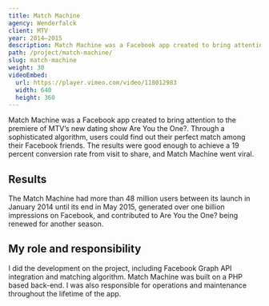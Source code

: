 ```yaml
---
title: Match Machine
agency: Wenderfalck
client: MTV
year: 2014–2015
description: Match Machine was a Facebook app created to bring attention to the premiere of MTV’s new dating show Are You the One?.
path: /project/match-machine/
slug: match-machine
weight: 30
videoEmbed:
  url: https://player.vimeo.com/video/118012983
  width: 640
  height: 360
---
```


Match Machine was a Facebook app created to bring attention to the premiere of MTV’s new dating show Are You the One?. Through a sophisticated algorithm, users could find out their perfect match among their Facebook friends. The results were good enough to achieve a 19 percent conversion rate from visit to share, and Match Machine went viral.

## Results

The Match Machine had more than 48 million users between its launch in January 2014 until its end in May 2015, generated over one billion impressions on Facebook, and contributed to Are You the One? being renewed for another season.

## My role and responsibility

I did the development on the project, including Facebook Graph API integration and matching algorithm. Match Machine was built on a PHP based back-end. I was also responsible for operations and maintenance throughout the lifetime of the app.
